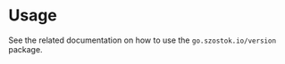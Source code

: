 # Usage

See the related documentation on how to use the `go.szostok.io/version` package.

<!-- Question: Don't you wan to add a link here or something? Or a TOC. -->